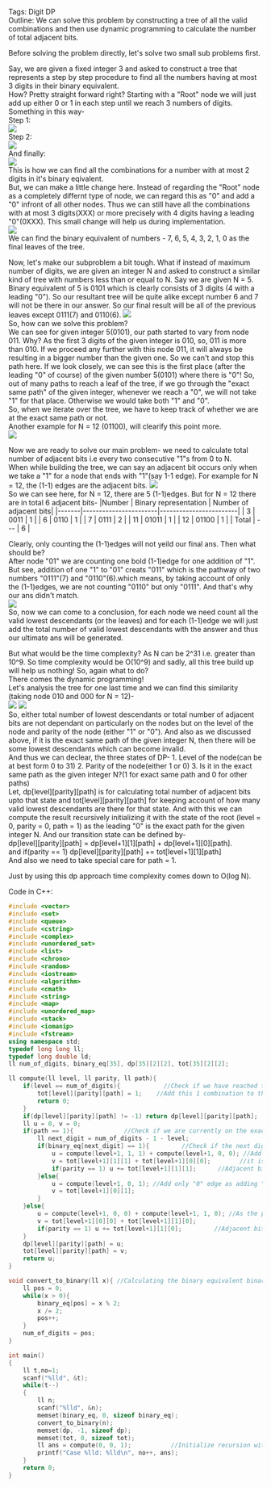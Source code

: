 Tags: Digit DP<br>
Outline: We can solve this problem by constructing a tree of all the valid combinations and then use dynamic programming to calculate the number of total adjacent bits.

Before solving the problem directly, let's solve two small sub problems first.<br>

Say, we are given a fixed integer 3 and asked to construct a tree that represents a step by step procedure to find all the numbers having at most 3 digits in their binary equivalent.<br>
How? Pretty straight forward right? Starting with a "Root" node we will just add up either 0 or 1 in each step until we reach 3 numbers of digits. Something in this way-<br>
Step 1:<br>
[![](https://mermaid.ink/img/eyJjb2RlIjoiZ3JhcGggVERcbiAgICBSb290IC0tIDEgLS0-IDFcbiAgICBSb290IC0tIDAgLS0-IDBcbiAgICAgICAgIiwibWVybWFpZCI6e30sInVwZGF0ZUVkaXRvciI6ZmFsc2V9)](https://mermaid-js.github.io/mermaid-live-editor/#/edit/eyJjb2RlIjoiZ3JhcGggVERcbiAgICBSb290IC0tIDEgLS0-IDFcbiAgICBSb290IC0tIDAgLS0-IDBcbiAgICAgICAgIiwibWVybWFpZCI6e30sInVwZGF0ZUVkaXRvciI6ZmFsc2V9)<br>
Step 2:<br>
[![](https://mermaid.ink/img/eyJjb2RlIjoiZ3JhcGggVERcbiAgICBSb290IC0tIDEgLS0-IDFcbiAgICBSb290IC0tIDAgLS0-IDBcbiAgICAxIC0tIDEgLS0-IDExXG4gICAgMSAtLSAwIC0tPiAxMFxuICAgIDAgLS0gMSAtLT4gMDFcbiAgICAwIC0tIDAgLS0-IDAwIiwibWVybWFpZCI6e30sInVwZGF0ZUVkaXRvciI6ZmFsc2V9)](https://mermaid-js.github.io/mermaid-live-editor/#/edit/eyJjb2RlIjoiZ3JhcGggVERcbiAgICBSb290IC0tIDEgLS0-IDFcbiAgICBSb290IC0tIDAgLS0-IDBcbiAgICAxIC0tIDEgLS0-IDExXG4gICAgMSAtLSAwIC0tPiAxMFxuICAgIDAgLS0gMSAtLT4gMDFcbiAgICAwIC0tIDAgLS0-IDAwIiwibWVybWFpZCI6e30sInVwZGF0ZUVkaXRvciI6ZmFsc2V9)<br>
And finally:<br>
[![](https://mermaid.ink/img/eyJjb2RlIjoiZ3JhcGggVERcbiAgICBSb290IC0tIDEgLS0-IDFcbiAgICBSb290IC0tIDAgLS0-IDBcbiAgICAxIC0tIDEgLS0-IDExXG4gICAgMSAtLSAwIC0tPiAxMFxuICAgIDAgLS0gMSAtLT4gMDFcbiAgICAwIC0tIDAgLS0-IDAwXG4gICAgMTEgLS0gMSAtLT4gMTExXG4gICAgMTEgLS0gMCAtLT4gMTEwXG4gICAgMTAgLS0gMSAtLT4gMTAxXG4gICAgMTAgLS0gMCAtLT4gMTAwXG4gICAgMDEgLS0gMSAtLT4gMDExXG4gICAgMDEgLS0gMCAtLT4gMDEwXG4gICAgMDAgLS0gMSAtLT4gMDAxXG4gICAgMDAgLS0gMCAtLT4gMDAwXG4gICAgIiwibWVybWFpZCI6e30sInVwZGF0ZUVkaXRvciI6ZmFsc2V9)](https://mermaid-js.github.io/mermaid-live-editor/#/edit/eyJjb2RlIjoiZ3JhcGggVERcbiAgICBSb290IC0tIDEgLS0-IDFcbiAgICBSb290IC0tIDAgLS0-IDBcbiAgICAxIC0tIDEgLS0-IDExXG4gICAgMSAtLSAwIC0tPiAxMFxuICAgIDAgLS0gMSAtLT4gMDFcbiAgICAwIC0tIDAgLS0-IDAwXG4gICAgMTEgLS0gMSAtLT4gMTExXG4gICAgMTEgLS0gMCAtLT4gMTEwXG4gICAgMTAgLS0gMSAtLT4gMTAxXG4gICAgMTAgLS0gMCAtLT4gMTAwXG4gICAgMDEgLS0gMSAtLT4gMDExXG4gICAgMDEgLS0gMCAtLT4gMDEwXG4gICAgMDAgLS0gMSAtLT4gMDAxXG4gICAgMDAgLS0gMCAtLT4gMDAwXG4gICAgIiwibWVybWFpZCI6e30sInVwZGF0ZUVkaXRvciI6ZmFsc2V9)<br>
This is how we can find all the combinations for a number with at most 2 digits in it's binary eqivalent.<br>
But, we can make a little change here. Instead of regarding the "Root" node as a completely differnt type of node, we can regard this as "0" and add a "0" infront of all other nodes. Thus we can still have all the combinations with at most 3 digits(XXX) or more precisely with 4 digits having a leading "0"(0XXX). This small change will help us during implementation.<br>
[![](https://mermaid.ink/img/eyJjb2RlIjoiZ3JhcGggVERcbiAgICAwIC0tIDEgLS0-IDAxXG4gICAgMCAtLSAwIC0tPiAwMFxuICAgIDAxIC0tIDEgLS0-IDAxMVxuICAgIDAxIC0tIDAgLS0-IDAxMFxuICAgIDAwIC0tIDEgLS0-IDAwMVxuICAgIDAwIC0tIDAgLS0-IDAwMFxuICAgIDAxMSAtLSAxIC0tPiAwMTExXG4gICAgMDExIC0tIDAgLS0-IDAxMTBcbiAgICAwMTAgLS0gMSAtLT4gMDEwMVxuICAgIDAxMCAtLSAwIC0tPiAwMTAwXG4gICAgMDAxIC0tIDEgLS0-IDAwMTFcbiAgICAwMDEgLS0gMCAtLT4gMDAxMFxuICAgIDAwMCAtLSAxIC0tPiAwMDAxXG4gICAgMDAwIC0tIDAgLS0-IDAwMDBcbiAgICAiLCJtZXJtYWlkIjp7fSwidXBkYXRlRWRpdG9yIjpmYWxzZX0)](https://mermaid-js.github.io/mermaid-live-editor/#/edit/eyJjb2RlIjoiZ3JhcGggVERcbiAgICAwIC0tIDEgLS0-IDAxXG4gICAgMCAtLSAwIC0tPiAwMFxuICAgIDAxIC0tIDEgLS0-IDAxMVxuICAgIDAxIC0tIDAgLS0-IDAxMFxuICAgIDAwIC0tIDEgLS0-IDAwMVxuICAgIDAwIC0tIDAgLS0-IDAwMFxuICAgIDAxMSAtLSAxIC0tPiAwMTExXG4gICAgMDExIC0tIDAgLS0-IDAxMTBcbiAgICAwMTAgLS0gMSAtLT4gMDEwMVxuICAgIDAxMCAtLSAwIC0tPiAwMTAwXG4gICAgMDAxIC0tIDEgLS0-IDAwMTFcbiAgICAwMDEgLS0gMCAtLT4gMDAxMFxuICAgIDAwMCAtLSAxIC0tPiAwMDAxXG4gICAgMDAwIC0tIDAgLS0-IDAwMDBcbiAgICAiLCJtZXJtYWlkIjp7fSwidXBkYXRlRWRpdG9yIjpmYWxzZX0)<br>
We can find the binary equivalent of numbers - 7, 6, 5, 4, 3, 2, 1, 0 as the final leaves of the tree.<br>

Now, let's make our subproblem a bit tough. What if instead of maximum number of digits, we are given an integer N and asked to construct a similar kind of tree with numbers less than or equal to N. Say we are given N = 5. Binary equivalent of 5 is 0101 which is clearly consists of 3 digits (4 with a leading "0"). So our resultant tree will be quite alike except number 6 and 7 will not be there in our answer. So our final result will be all of the previous leaves except 0111(7) and 0110(6).
[![](https://mermaid.ink/img/eyJjb2RlIjoiZ3JhcGggVERcbiAgICAwIC0tIDEgLS0-IDAxXG4gICAgMCAtLSAwIC0tPiAwMFxuICAgIDAxIC0uIDEgLi0-IDAxMVxuICAgIDAxIC0tIDAgLS0-IDAxMFxuICAgIDAwIC0tIDEgLS0-IDAwMVxuICAgIDAwIC0tIDAgLS0-IDAwMFxuICAgIDAxMSAtLiAxIC4tPiAwMTExXG4gICAgMDExIC0uIDAgLi0-IDAxMTBcbiAgICAwMTAgLS0gMSAtLT4gMDEwMVxuICAgIDAxMCAtLSAwIC0tPiAwMTAwXG4gICAgMDAxIC0tIDEgLS0-IDAwMTFcbiAgICAwMDEgLS0gMCAtLT4gMDAxMFxuICAgIDAwMCAtLSAxIC0tPiAwMDAxXG4gICAgMDAwIC0tIDAgLS0-IDAwMDBcbiAgICBzdHlsZSAwMTEgZmlsbDojZjlmXG4gICAgc3R5bGUgMDExMSBmaWxsOiNmOWZcbiAgICBzdHlsZSAwMTEwIGZpbGw6I2Y5ZlxuICAgICIsIm1lcm1haWQiOnt9LCJ1cGRhdGVFZGl0b3IiOmZhbHNlfQ)](https://mermaid-js.github.io/mermaid-live-editor/#/edit/eyJjb2RlIjoiZ3JhcGggVERcbiAgICAwIC0tIDEgLS0-IDAxXG4gICAgMCAtLSAwIC0tPiAwMFxuICAgIDAxIC0uIDEgLi0-IDAxMVxuICAgIDAxIC0tIDAgLS0-IDAxMFxuICAgIDAwIC0tIDEgLS0-IDAwMVxuICAgIDAwIC0tIDAgLS0-IDAwMFxuICAgIDAxMSAtLiAxIC4tPiAwMTExXG4gICAgMDExIC0uIDAgLi0-IDAxMTBcbiAgICAwMTAgLS0gMSAtLT4gMDEwMVxuICAgIDAxMCAtLSAwIC0tPiAwMTAwXG4gICAgMDAxIC0tIDEgLS0-IDAwMTFcbiAgICAwMDEgLS0gMCAtLT4gMDAxMFxuICAgIDAwMCAtLSAxIC0tPiAwMDAxXG4gICAgMDAwIC0tIDAgLS0-IDAwMDBcbiAgICBzdHlsZSAwMTEgZmlsbDojZjlmXG4gICAgc3R5bGUgMDExMSBmaWxsOiNmOWZcbiAgICBzdHlsZSAwMTEwIGZpbGw6I2Y5ZlxuICAgICIsIm1lcm1haWQiOnt9LCJ1cGRhdGVFZGl0b3IiOmZhbHNlfQ)<br>
So, how can we solve this problem?<br>
We can see for given integer 5(0101), our path started to vary from node 011. Why? As the first 3 digits of the given integer is 010, so, 011 is more than 010. If we proceed any further with this node 011, it will always be resulting in a bigger number than the given one. So we can't and stop this path here. If we look closely, we can see this is the first place (after the leading "0" of course) of the given number 5(0101) where there is "0"! So, out of many paths to reach a leaf of the tree, if we go through the "exact same path" of the given integer, whenever we reach a "0", we will not take "1" for that place. Otherwise we would take both "1" and "0". <br>
So, when we iterate over the tree, we have to keep track of whether we are at the exact same path or not.<br>
Another example for N = 12 (01100), will clearify this point more.<br>
[![](https://mermaid.ink/img/eyJjb2RlIjoiZ3JhcGggVERcbiAgICAwIC0tIDEgLS0-IDAxXG4gICAgMCAtLSAwIC0tPiAwMFxuICAgIDAxIC0tIDEgLS0-IDAxMVxuICAgIDAxIC0tIDAgLS0-IDAxMFxuICAgIDAwIC0tIDEgLS0-IDAwMVxuICAgIDAwIC0tIDAgLS0-IDAwMFxuICAgIDAxMSAtLiAxIC4tPiAwMTExXG4gICAgMDExIC0tIDAgLS0-IDAxMTBcbiAgICAwMTAgLS0gMSAtLT4gMDEwMVxuICAgIDAxMCAtLSAwIC0tPiAwMTAwXG4gICAgMDAxIC0tIDEgLS0-IDAwMTFcbiAgICAwMDEgLS0gMCAtLT4gMDAxMFxuICAgIDAwMCAtLSAxIC0tPiAwMDAxXG4gICAgMDAwIC0tIDAgLS0-IDAwMDBcbiAgICAwMTExIC0uIDEgLi0-IDAxMTExXG4gICAgMDExMSAtLiAwIC4tPiAwMTExMFxuICAgIDAxMTAgLS4gMSAuLT4gMDExMDFcbiAgICAwMTEwIC0tIDAgLS0-IDAxMTAwXG4gICAgMDEwMSAtLSAxIC0tPiAwMTAxMVxuICAgIDAxMDEgLS0gMCAtLT4gMDEwMTBcbiAgICAwMTAwIC0tIDEgLS0-IDAxMDAxXG4gICAgMDEwMCAtLSAwIC0tPiAwMTAwMFxuICAgIDAwMTEgLS0gMSAtLT4gMDAxMTFcbiAgICAwMDExIC0tIDAgLS0-IDAwMTEwXG4gICAgMDAxMCAtLSAxIC0tPiAwMDEwMVxuICAgIDAwMTAgLS0gMCAtLT4gMDAxMDBcbiAgICAwMDAxIC0tIDEgLS0-IDAwMDExXG4gICAgMDAwMSAtLSAwIC0tPiAwMDAxMFxuICAgIDAwMDAgLS0gMSAtLT4gMDAwMDFcbiAgICAwMDAwIC0tIDAgLS0-IDAwMDAwXG4gICAgc3R5bGUgMDExMTAgZmlsbDojZjlmXG4gICAgc3R5bGUgMDExMSBmaWxsOiNmOWZcbiAgICBzdHlsZSAwMTEwMSBmaWxsOiNmOWZcbiAgICBzdHlsZSAwMTExMSBmaWxsOiNmOWZcbiAgICAiLCJtZXJtYWlkIjp7fSwidXBkYXRlRWRpdG9yIjpmYWxzZX0)](https://mermaid-js.github.io/mermaid-live-editor/#/edit/eyJjb2RlIjoiZ3JhcGggVERcbiAgICAwIC0tIDEgLS0-IDAxXG4gICAgMCAtLSAwIC0tPiAwMFxuICAgIDAxIC0tIDEgLS0-IDAxMVxuICAgIDAxIC0tIDAgLS0-IDAxMFxuICAgIDAwIC0tIDEgLS0-IDAwMVxuICAgIDAwIC0tIDAgLS0-IDAwMFxuICAgIDAxMSAtLiAxIC4tPiAwMTExXG4gICAgMDExIC0tIDAgLS0-IDAxMTBcbiAgICAwMTAgLS0gMSAtLT4gMDEwMVxuICAgIDAxMCAtLSAwIC0tPiAwMTAwXG4gICAgMDAxIC0tIDEgLS0-IDAwMTFcbiAgICAwMDEgLS0gMCAtLT4gMDAxMFxuICAgIDAwMCAtLSAxIC0tPiAwMDAxXG4gICAgMDAwIC0tIDAgLS0-IDAwMDBcbiAgICAwMTExIC0uIDEgLi0-IDAxMTExXG4gICAgMDExMSAtLiAwIC4tPiAwMTExMFxuICAgIDAxMTAgLS4gMSAuLT4gMDExMDFcbiAgICAwMTEwIC0tIDAgLS0-IDAxMTAwXG4gICAgMDEwMSAtLSAxIC0tPiAwMTAxMVxuICAgIDAxMDEgLS0gMCAtLT4gMDEwMTBcbiAgICAwMTAwIC0tIDEgLS0-IDAxMDAxXG4gICAgMDEwMCAtLSAwIC0tPiAwMTAwMFxuICAgIDAwMTEgLS0gMSAtLT4gMDAxMTFcbiAgICAwMDExIC0tIDAgLS0-IDAwMTEwXG4gICAgMDAxMCAtLSAxIC0tPiAwMDEwMVxuICAgIDAwMTAgLS0gMCAtLT4gMDAxMDBcbiAgICAwMDAxIC0tIDEgLS0-IDAwMDExXG4gICAgMDAwMSAtLSAwIC0tPiAwMDAxMFxuICAgIDAwMDAgLS0gMSAtLT4gMDAwMDFcbiAgICAwMDAwIC0tIDAgLS0-IDAwMDAwXG4gICAgc3R5bGUgMDExMTAgZmlsbDojZjlmXG4gICAgc3R5bGUgMDExMSBmaWxsOiNmOWZcbiAgICBzdHlsZSAwMTEwMSBmaWxsOiNmOWZcbiAgICBzdHlsZSAwMTExMSBmaWxsOiNmOWZcbiAgICAiLCJtZXJtYWlkIjp7fSwidXBkYXRlRWRpdG9yIjpmYWxzZX0)<br>

Now we are ready to solve our main problem- we need to calculate total number of adjacent bits i.e every two consecutive "1"s from 0 to N.<br>
When while building the tree, we can say an adjacent bit occurs only when we take a "1" for a node that ends with "1"(say 1-1 edge). For example for N = 12, the (1-1) edges are the adjacent bits.
[![](https://mermaid.ink/img/eyJjb2RlIjoiZ3JhcGggVERcbiAgICAwIC0tIDEgLS0-IDAxXG4gICAgMCAtLSAwIC0tPiAwMFxuICAgIDAxID09IDEgPT0-IDAxMVxuICAgIDAxIC0tIDAgLS0-IDAxMFxuICAgIDAwIC0tIDEgLS0-IDAwMVxuICAgIDAwIC0tIDAgLS0-IDAwMFxuICAgIDAxMSAtLiAxIC4tPiAwMTExXG4gICAgMDExIC0tIDAgLS0-IDAxMTBcbiAgICAwMTAgLS0gMSAtLT4gMDEwMVxuICAgIDAxMCAtLSAwIC0tPiAwMTAwXG4gICAgMDAxID09IDEgPT0-IDAwMTFcbiAgICAwMDEgLS0gMCAtLT4gMDAxMFxuICAgIDAwMCAtLSAxIC0tPiAwMDAxXG4gICAgMDAwIC0tIDAgLS0-IDAwMDBcbiAgICAwMTExIC0uIDEgLi0-IDAxMTExXG4gICAgMDExMSAtLiAwIC4tPiAwMTExMFxuICAgIDAxMTAgLS4gMSAuLT4gMDExMDFcbiAgICAwMTEwIC0tIDAgLS0-IDAxMTAwXG4gICAgMDEwMSA9PSAxID09PiAwMTAxMVxuICAgIDAxMDEgLS0gMCAtLT4gMDEwMTBcbiAgICAwMTAwIC0tIDEgLS0-IDAxMDAxXG4gICAgMDEwMCAtLSAwIC0tPiAwMTAwMFxuICAgIDAwMTEgPT0gMSA9PT4gMDAxMTFcbiAgICAwMDExIC0tIDAgLS0-IDAwMTEwXG4gICAgMDAxMCAtLSAxIC0tPiAwMDEwMVxuICAgIDAwMTAgLS0gMCAtLT4gMDAxMDBcbiAgICAwMDAxID09IDEgPT0-IDAwMDExXG4gICAgMDAwMSAtLSAwIC0tPiAwMDAxMFxuICAgIDAwMDAgLS0gMSAtLT4gMDAwMDFcbiAgICAwMDAwIC0tIDAgLS0-IDAwMDAwXG4gICAgc3R5bGUgMDExMTAgZmlsbDojZjlmXG4gICAgc3R5bGUgMDExMSBmaWxsOiNmOWZcbiAgICBzdHlsZSAwMTEwMSBmaWxsOiNmOWZcbiAgICBzdHlsZSAwMTExMSBmaWxsOiNmOWZcbiAgICAiLCJtZXJtYWlkIjp7fSwidXBkYXRlRWRpdG9yIjpmYWxzZX0)](https://mermaid-js.github.io/mermaid-live-editor/#/edit/eyJjb2RlIjoiZ3JhcGggVERcbiAgICAwIC0tIDEgLS0-IDAxXG4gICAgMCAtLSAwIC0tPiAwMFxuICAgIDAxID09IDEgPT0-IDAxMVxuICAgIDAxIC0tIDAgLS0-IDAxMFxuICAgIDAwIC0tIDEgLS0-IDAwMVxuICAgIDAwIC0tIDAgLS0-IDAwMFxuICAgIDAxMSAtLiAxIC4tPiAwMTExXG4gICAgMDExIC0tIDAgLS0-IDAxMTBcbiAgICAwMTAgLS0gMSAtLT4gMDEwMVxuICAgIDAxMCAtLSAwIC0tPiAwMTAwXG4gICAgMDAxID09IDEgPT0-IDAwMTFcbiAgICAwMDEgLS0gMCAtLT4gMDAxMFxuICAgIDAwMCAtLSAxIC0tPiAwMDAxXG4gICAgMDAwIC0tIDAgLS0-IDAwMDBcbiAgICAwMTExIC0uIDEgLi0-IDAxMTExXG4gICAgMDExMSAtLiAwIC4tPiAwMTExMFxuICAgIDAxMTAgLS4gMSAuLT4gMDExMDFcbiAgICAwMTEwIC0tIDAgLS0-IDAxMTAwXG4gICAgMDEwMSA9PSAxID09PiAwMTAxMVxuICAgIDAxMDEgLS0gMCAtLT4gMDEwMTBcbiAgICAwMTAwIC0tIDEgLS0-IDAxMDAxXG4gICAgMDEwMCAtLSAwIC0tPiAwMTAwMFxuICAgIDAwMTEgPT0gMSA9PT4gMDAxMTFcbiAgICAwMDExIC0tIDAgLS0-IDAwMTEwXG4gICAgMDAxMCAtLSAxIC0tPiAwMDEwMVxuICAgIDAwMTAgLS0gMCAtLT4gMDAxMDBcbiAgICAwMDAxID09IDEgPT0-IDAwMDExXG4gICAgMDAwMSAtLSAwIC0tPiAwMDAxMFxuICAgIDAwMDAgLS0gMSAtLT4gMDAwMDFcbiAgICAwMDAwIC0tIDAgLS0-IDAwMDAwXG4gICAgc3R5bGUgMDExMTAgZmlsbDojZjlmXG4gICAgc3R5bGUgMDExMSBmaWxsOiNmOWZcbiAgICBzdHlsZSAwMTEwMSBmaWxsOiNmOWZcbiAgICBzdHlsZSAwMTExMSBmaWxsOiNmOWZcbiAgICAiLCJtZXJtYWlkIjp7fSwidXBkYXRlRWRpdG9yIjpmYWxzZX0)<br>
So we can see here, for N = 12, there are 5 (1-1)edges. But for N = 12 there are in total 6 adjacent bits-
|Number | Binary representation | Number of adjacent bits|
|-------|-----------------------|------------------------|
|   3   |       0011            | 1                      |
|   6   |       0110            | 1                      |
|   7   |       0111            | 2                      |
|   11  |       01011           | 1                      |
|   12  |       01100           | 1                      |
| Total |        ---            | 6                      |

Clearly, only counting the (1-1)edges will not yeild our final ans. Then what should be?<br>
After node "01" we are counting one bold (1-1)edge for one addition of "1". But see, addition of one "1" to "01" creats "011" which is the pathway of two numbers "0111"(7) and "0110"(6).which means, by taking account of only the (1-1)edges, we are not counting "0110" but only "0111". And that's why our ans didn't match.<br>
[![](https://mermaid.ink/img/eyJjb2RlIjoiZ3JhcGggVERcbiAgICAwMDEgPT0gMSA9PT4gMDAxMVxuICAgIDAwMTEgPT0gMSA9PT4gMDAxMTFcbiAgICAwMDExIC0uIDAgLi0-IDAwMTEwXG4gICAgQSgwMDEgLS0gMDAxMSBjcmVhdHMgcGF0aCBmb3IgYm90aCkgLS0-IDAwMTExXG4gICAgQSAtLT4gMDAxMTBcbiAgICBzdHlsZSAwMDExMCBmaWxsOiM5OTkiLCJtZXJtYWlkIjp7fSwidXBkYXRlRWRpdG9yIjpmYWxzZX0)](https://mermaid-js.github.io/mermaid-live-editor/#/edit/eyJjb2RlIjoiZ3JhcGggVERcbiAgICAwMDEgPT0gMSA9PT4gMDAxMVxuICAgIDAwMTEgPT0gMSA9PT4gMDAxMTFcbiAgICAwMDExIC0uIDAgLi0-IDAwMTEwXG4gICAgQSgwMDEgLS0gMDAxMSBjcmVhdHMgcGF0aCBmb3IgYm90aCkgLS0-IDAwMTExXG4gICAgQSAtLT4gMDAxMTBcbiAgICBzdHlsZSAwMDExMCBmaWxsOiM5OTkiLCJtZXJtYWlkIjp7fSwidXBkYXRlRWRpdG9yIjpmYWxzZX0)<br>
So, now we can come to a conclusion, for each node we need count all the valid lowest descendants (or the leaves) and for each (1-1)edge we will just add the total number of valid lowest descendants with the answer and thus our ultimate ans will be generated.<br>

But what would be the time complexity? As N can be 2^31 i.e. greater than 10^9. So time complexity would be O(10^9) and sadly, all this tree build up will help us nothing! So, again what to do?<br>
There comes the dynamic programming!<br>
Let's analysis the tree for one last time and we can find this similarity (taking node 010 and 000 for N = 12)- <br>
[![](https://mermaid.ink/img/eyJjb2RlIjoiZ3JhcGggVERcbiAgICAwMTAgLS0gMSAtLT4gMDEwMVxuICAgIDAxMDEgPT0gMSA9PT4gMDEwMTFcbiAgICAwMTAxIC0tIDAgLS0-IDAxMDEwXG4gICAgQShMZXZlbCAyKSAtLi4tPjAxMFxuICAgIEIoTGV2ZWwgNC9FbmQgbGV2ZWwpLS4uLT4wMTAxMCIsIm1lcm1haWQiOnt9LCJ1cGRhdGVFZGl0b3IiOmZhbHNlfQ)](https://mermaid-js.github.io/mermaid-live-editor/#/edit/eyJjb2RlIjoiZ3JhcGggVERcbiAgICAwMTAgLS0gMSAtLT4gMDEwMVxuICAgIDAxMDEgPT0gMSA9PT4gMDEwMTFcbiAgICAwMTAxIC0tIDAgLS0-IDAxMDEwXG4gICAgQShMZXZlbCAyKSAtLi4tPjAxMFxuICAgIEIoTGV2ZWwgNC9FbmQgbGV2ZWwpLS4uLT4wMTAxMCIsIm1lcm1haWQiOnt9LCJ1cGRhdGVFZGl0b3IiOmZhbHNlfQ) [![](https://mermaid.ink/img/eyJjb2RlIjoiZ3JhcGggVERcbiAgICAwMDAgLS0gMSAtLT4gMDAwMVxuICAgIDAwMDEgPT0gMSA9PT4gMDAwMTFcbiAgICAwMDAxIC0tIDAgLS0-IDAwMDEwXG4gICAgQShMZXZlbCAyKSAtLi4tPjAwMFxuICAgIEIoTGV2ZWwgNC9FbmQgbGV2ZWwpLS4uLT4wMDAxMCIsIm1lcm1haWQiOnt9LCJ1cGRhdGVFZGl0b3IiOmZhbHNlfQ)](https://mermaid-js.github.io/mermaid-live-editor/#/edit/eyJjb2RlIjoiZ3JhcGggVERcbiAgICAwMDAgLS0gMSAtLT4gMDAwMVxuICAgIDAwMDEgPT0gMSA9PT4gMDAwMTFcbiAgICAwMDAxIC0tIDAgLS0-IDAwMDEwXG4gICAgQShMZXZlbCAyKSAtLi4tPjAwMFxuICAgIEIoTGV2ZWwgNC9FbmQgbGV2ZWwpLS4uLT4wMDAxMCIsIm1lcm1haWQiOnt9LCJ1cGRhdGVFZGl0b3IiOmZhbHNlfQ)<br>
So, either total number of lowest descendants or total number of adjacent bits are not dependant on particularly on the nodes but on the level of the node and parity of the node (either "1" or "0"). And also as we discussed above, if it is the exact same path of the given integer N, then there will be some lowest descendants which can become invalid.<br>
And thus we can declear, the three states of DP- 1. Level of the node(can be at best form 0 to 31) 2. Parity of the node(either 1 or 0) 3. Is it in the exact same path as the given integer N?(1 for exact same path and 0 for other paths)<br>
Let, dp[level][parity][path] is for calculating total number of adjacent bits upto that state and tot[level][parity][path] for keeping account of how many valid lowest descendants are there for that state. And with this we can compute the result recursively initializing it with the state of the root (level = 0, parity = 0, path = 1) as the leading "0" is the exact path for the given integer N. And our transition state can be defined by-<br>
dp[level][parity][path] = dp[level+1][1][path] + dp[level+1][0][path].<br>
and if(parity == 1) dp[level][parity][path] += tot[level+1][1][path]<br>
And also we need to take special care for path = 1.<br>

Just by using this dp approach time complexity comes down to O(log N).

Code in C++:
```C++
#include <vector>
#include <set>
#include <queue>
#include <cstring>
#include <complex>
#include <unordered_set>
#include <list>
#include <chrono>
#include <random>
#include <iostream>
#include <algorithm>
#include <cmath>
#include <string>
#include <map>
#include <unordered_map>
#include <stack>
#include <iomanip>
#include <fstream>
using namespace std;
typedef long long ll;
typedef long double ld;
ll num_of_digits, binary_eq[35], dp[35][2][2], tot[35][2][2];

ll compute(ll level, ll parity, ll path){
    if(level == num_of_digits){            //Check if we have reached the end of a valid combination
        tot[level][parity][path] = 1;    //Add this 1 combination to the total number of combinations
        return 0;
    }
    if(dp[level][parity][path] != -1) return dp[level][parity][path];
    ll u = 0, v = 0;
    if(path == 1){              //Check if we are currently on the exact same path as the binary equivalent
        ll next_digit = num_of_digits - 1 - level;
        if(binary_eq[next_digit] == 1){         //Check if the next digit of the binary representation is 1
            u = compute(level+1, 1, 1) + compute(level+1, 0, 0); //Add both "0" and "1" edge but when "0" is added,
            v = tot[level+1][1][1] + tot[level+1][0][0];        //it is no longer the exact same path, so path = 0
            if(parity == 1) u += tot[level+1][1][1];      //Adjacent bit is found
        }else{
            u = compute(level+1, 0, 1); //Add only "0" edge as adding "1" will make the number greater than N
            v = tot[level+1][0][1];
        }
    }else{
        u = compute(level+1, 0, 0) + compute(level+1, 1, 0); //As the path is "0" already, no matter what the parity is
        v = tot[level+1][0][0] + tot[level+1][1][0];
        if(parity == 1) u += tot[level+1][1][0];         //Adjacent bit is found
    }
    dp[level][parity][path] = u;
    tot[level][parity][path] = v;
    return u;
}

void convert_to_binary(ll x){ //Calculating the binary equivalent binary_eq
    ll pos = 0;
    while(x > 0){
        binary_eq[pos] = x % 2;
        x /= 2;
        pos++;
    }
    num_of_digits = pos;
}

int main()
{
    ll t,no=1;
    scanf("%lld", &t);
    while(t--)
    {
        ll n;
        scanf("%lld", &n);
        memset(binary_eq, 0, sizeof binary_eq);
        convert_to_binary(n);
        memset(dp, -1, sizeof dp);
        memset(tot, 0, sizeof tot);
        ll ans = compute(0, 0, 1);           //Initialize recursion with level = 0, parity = 0, path = 1
        printf("Case %lld: %lld\n", no++, ans);
    }
    return 0;
}
```
